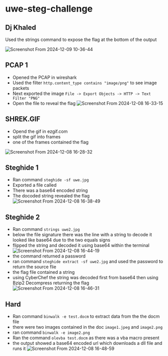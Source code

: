 # uwe-steg-challenge

## Dj Khaled
Used the strings command to expose the flag at the bottom of the output

![Screenshot From 2024-12-09 10-36-44](https://github.com/user-attachments/assets/bc2ab4a3-5a2c-4139-9bd7-0af669d11534)


## PCAP 1 
- Opened the PCAP in wireshark 
- Used the filter `http.content_type contains "image/png"` to see image packets
- Next exported the image `File -> Export Objects -> HTTP -> Text Filter "PNG"`
- Open the file to reveal the flag 
![Screenshot From 2024-12-08 16-33-15](https://github.com/user-attachments/assets/683c6a92-1d70-4e94-a4b8-c07ccdb833e5)



## SHREK.GIF
- Opend the gif in ezgif.com
- split the gif into frames
- one of the frames contained the flag


![Screenshot From 2024-12-08 16-28-32](https://github.com/user-attachments/assets/1a40d73a-e141-4582-887f-8276d73c8677)



## Steghide 1
 - Ran command `steghide -sf uwe.jpg`
 - Exported a file called 
 - There was a base64 encoded string 
 - The docoded string revealed the flag
![Screenshot From 2024-12-08 16-38-49](https://github.com/user-attachments/assets/57fc7d2e-471f-4dd1-96f4-2f7a6875b035)


## Steghide 2 
 - Ran command `strings uwe2.jpg`
 - below the file signature there was the line with a string to decode it looked like base64 due to the two equals signs
 - flipped the string and decoded it using base64 within the terminal
![Screenshot From 2024-12-08 16-44-19](https://github.com/user-attachments/assets/e7ae282f-48ca-428b-92f3-79d6698926ee)
 - the command returned a password
 - ran command `steghide extract -sf uwe2.jpg` and used the password to return the source flie
 - the flag file contained a string 
 - using CyberChef the string was decoded first from base64 then using Bzip2 Decompress returning the flag
![Screenshot From 2024-12-08 16-46-31](https://github.com/user-attachments/assets/70046723-5b7e-4abd-82f9-492a6375f156)


## Hard 
 - Ran command `binwalk -e test.docm` to extract data from the the docm file
 - there were two images contained in the doc  `image1.jpeg` and `image2.png`
 - ran command `binwalk -e image2.png` 
 - Ran the command `olevba test.docm` as there was a vba macro present
 - the output showed a base64 encoded url which downloads a dll file and runs it
![Screenshot From 2024-12-08 16-48-59](https://github.com/user-attachments/assets/f7c6cb22-5adf-46c4-9dd5-561485db530b)




